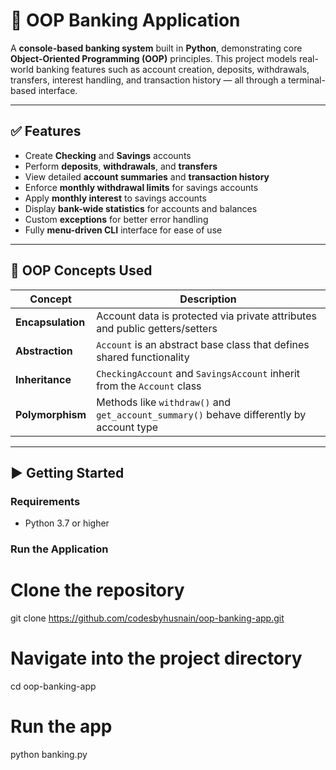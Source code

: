 # 🏦 OOP Banking Application

A **console-based banking system** built in **Python**, demonstrating core **Object-Oriented Programming (OOP)** principles. This project models real-world banking features such as account creation, deposits, withdrawals, transfers, interest handling, and transaction history — all through a terminal-based interface.

---

## ✅ Features

- Create **Checking** and **Savings** accounts  
- Perform **deposits**, **withdrawals**, and **transfers**  
- View detailed **account summaries** and **transaction history**  
- Enforce **monthly withdrawal limits** for savings accounts  
- Apply **monthly interest** to savings accounts  
- Display **bank-wide statistics** for accounts and balances  
- Custom **exceptions** for better error handling  
- Fully **menu-driven CLI** interface for ease of use  

---

## 🧠 OOP Concepts Used

| Concept         | Description                                                                 |
|-----------------|-----------------------------------------------------------------------------|
| **Encapsulation** | Account data is protected via private attributes and public getters/setters |
| **Abstraction**   | `Account` is an abstract base class that defines shared functionality       |
| **Inheritance**   | `CheckingAccount` and `SavingsAccount` inherit from the `Account` class     |
| **Polymorphism**  | Methods like `withdraw()` and `get_account_summary()` behave differently by account type |

---
## ▶️ Getting Started

### Requirements
- Python 3.7 or higher

### Run the Application

# Clone the repository
git clone https://github.com/codesbyhusnain/oop-banking-app.git

# Navigate into the project directory
cd oop-banking-app

# Run the app
python banking.py

